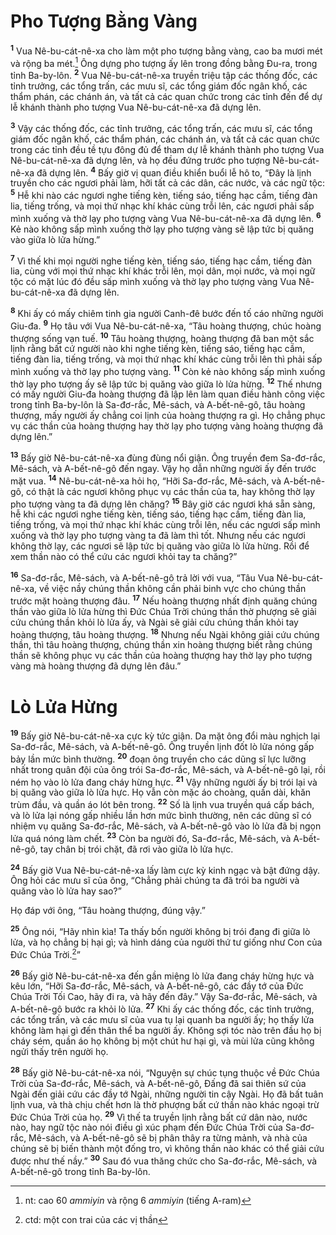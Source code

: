 # Pho Tượng Bằng Vàng
<sup><b>1</b></sup> Vua Nê-bu-cát-nê-xa cho làm một pho tượng bằng vàng, cao ba mươi mét và rộng ba mét.[^1-137e8ef3-f2e0-4bdb-afaa-0e19d4043dc5] Ông dựng pho tượng ấy lên trong đồng bằng Ðu-ra, trong tỉnh Ba-by-lôn. <sup><b>2</b></sup> Vua Nê-bu-cát-nê-xa truyền triệu tập các thống đốc, các tỉnh trưởng, các tổng trấn, các mưu sĩ, các tổng giám đốc ngân khố, các thẩm phán, các chánh án, và tất cả các quan chức trong các tỉnh đến để dự lễ khánh thành pho tượng Vua Nê-bu-cát-nê-xa đã dựng lên.

<sup><b>3</b></sup> Vậy các thống đốc, các tỉnh trưởng, các tổng trấn, các mưu sĩ, các tổng giám đốc ngân khố, các thẩm phán, các chánh án, và tất cả các quan chức trong các tỉnh đều tề tựu đông đủ để tham dự lễ khánh thành pho tượng Vua Nê-bu-cát-nê-xa đã dựng lên, và họ đều đứng trước pho tượng Nê-bu-cát-nê-xa đã dựng lên. <sup><b>4</b></sup> Bấy giờ vị quan điều khiển buổi lễ hô to, “Ðây là lịnh truyền cho các ngươi phải làm, hỡi tất cả các dân, các nước, và các ngữ tộc: <sup><b>5</b></sup> Hễ khi nào các ngươi nghe tiếng kèn, tiếng sáo, tiếng hạc cầm, tiếng đàn lia, tiếng trống, và mọi thứ nhạc khí khác cùng trỗi lên, các ngươi phải sấp mình xuống và thờ lạy pho tượng vàng Vua Nê-bu-cát-nê-xa đã dựng lên. <sup><b>6</b></sup> Kẻ nào không sấp mình xuống thờ lạy pho tượng vàng sẽ lập tức bị quăng vào giữa lò lửa hừng.”

<sup><b>7</b></sup> Vì thế khi mọi người nghe tiếng kèn, tiếng sáo, tiếng hạc cầm, tiếng đàn lia, cùng với mọi thứ nhạc khí khác trỗi lên, mọi dân, mọi nước, và mọi ngữ tộc có mặt lúc đó đều sấp mình xuống và thờ lạy pho tượng vàng Vua Nê-bu-cát-nê-xa đã dựng lên.

<sup><b>8</b></sup> Khi ấy có mấy chiêm tinh gia người Canh-đê bước đến tố cáo những người Giu-đa. <sup><b>9</b></sup> Họ tâu với Vua Nê-bu-cát-nê-xa, “Tâu hoàng thượng, chúc hoàng thượng sống vạn tuế. <sup><b>10</b></sup> Tâu hoàng thượng, hoàng thượng đã ban một sắc lịnh rằng bất cứ người nào khi nghe tiếng kèn, tiếng sáo, tiếng hạc cầm, tiếng đàn lia, tiếng trống, và mọi thứ nhạc khí khác cùng trỗi lên thì phải sấp mình xuống và thờ lạy pho tượng vàng. <sup><b>11</b></sup> Còn kẻ nào không sấp mình xuống thờ lạy pho tượng ấy sẽ lập tức bị quăng vào giữa lò lửa hừng. <sup><b>12</b></sup> Thế nhưng có mấy người Giu-đa hoàng thượng đã lập lên làm quan điều hành công việc trong tỉnh Ba-by-lôn là Sa-đơ-rắc, Mê-sách, và A-bết-nê-gô, tâu hoàng thượng, mấy người ấy chẳng coi lịnh của hoàng thượng ra gì. Họ chẳng phục vụ các thần của hoàng thượng hay thờ lạy pho tượng vàng hoàng thượng đã dựng lên.”

<sup><b>13</b></sup> Bấy giờ Nê-bu-cát-nê-xa đùng đùng nổi giận. Ông truyền đem Sa-đơ-rắc, Mê-sách, và A-bết-nê-gô đến ngay. Vậy họ dẫn những người ấy đến trước mặt vua. <sup><b>14</b></sup> Nê-bu-cát-nê-xa hỏi họ, “Hỡi Sa-đơ-rắc, Mê-sách, và A-bết-nê-gô, có thật là các ngươi không phục vụ các thần của ta, hay không thờ lạy pho tượng vàng ta đã dựng lên chăng? <sup><b>15</b></sup> Bây giờ các ngươi khá sẵn sàng, hễ khi các ngươi nghe tiếng kèn, tiếng sáo, tiếng hạc cầm, tiếng đàn lia, tiếng trống, và mọi thứ nhạc khí khác cùng trỗi lên, nếu các ngươi sấp mình xuống và thờ lạy pho tượng vàng ta đã làm thì tốt. Nhưng nếu các ngươi không thờ lạy, các ngươi sẽ lập tức bị quăng vào giữa lò lửa hừng. Rồi để xem thần nào có thể cứu các ngươi khỏi tay ta chăng?”

<sup><b>16</b></sup> Sa-đơ-rắc, Mê-sách, và A-bết-nê-gô trả lời với vua, “Tâu Vua Nê-bu-cát-nê-xa, về việc nầy chúng thần không cần phải binh vực cho chúng thần trước mặt hoàng thượng đâu. <sup><b>17</b></sup> Nếu hoàng thượng nhất định quăng chúng thần vào giữa lò lửa hừng thì Ðức Chúa Trời chúng thần thờ phượng sẽ giải cứu chúng thần khỏi lò lửa ấy, và Ngài sẽ giải cứu chúng thần khỏi tay hoàng thượng, tâu hoàng thượng. <sup><b>18</b></sup> Nhưng nếu Ngài không giải cứu chúng thần, thì tâu hoàng thượng, chúng thần xin hoàng thượng biết rằng chúng thần sẽ không phục vụ các thần của hoàng thượng hay thờ lạy pho tượng vàng mà hoàng thượng đã dựng lên đâu.”

# Lò Lửa Hừng
<sup><b>19</b></sup> Bấy giờ Nê-bu-cát-nê-xa cực kỳ tức giận. Da mặt ông đổi màu nghịch lại Sa-đơ-rắc, Mê-sách, và A-bết-nê-gô. Ông truyền lịnh đốt lò lửa nóng gấp bảy lần mức bình thường. <sup><b>20</b></sup> đoạn ông truyền cho các dũng sĩ lực lưỡng nhất trong quân đội của ông trói Sa-đơ-rắc, Mê-sách, và A-bết-nê-gô lại, rồi ném họ vào lò lửa đang cháy hừng hực. <sup><b>21</b></sup> Vậy những người ấy bị trói lại và bị quăng vào giữa lò lửa hực. Họ vẫn còn mặc áo choàng, quần dài, khăn trùm đầu, và quần áo lót bên trong. <sup><b>22</b></sup> Số là lịnh vua truyền quá cấp bách, và lò lửa lại nóng gấp nhiều lần hơn mức bình thường, nên các dũng sĩ có nhiệm vụ quăng Sa-đơ-rắc, Mê-sách, và A-bết-nê-gô vào lò lửa đã bị ngọn lửa quá nóng làm chết. <sup><b>23</b></sup> Còn ba người đó, Sa-đơ-rắc, Mê-sách, và A-bết-nê-gô, tay chân bị trói chặt, đã rơi vào giữa lò lửa hực.

<sup><b>24</b></sup> Bấy giờ Vua Nê-bu-cát-nê-xa lấy làm cực kỳ kinh ngạc và bật đứng dậy. Ông hỏi các mưu sĩ của ông, “Chẳng phải chúng ta đã trói ba người và quăng vào lò lửa hay sao?”

Họ đáp với ông, “Tâu hoàng thượng, đúng vậy.”

<sup><b>25</b></sup> Ông nói, “Hãy nhìn kìa! Ta thấy bốn người không bị trói đang đi giữa lò lửa, và họ chẳng bị hại gì; và hình dáng của người thứ tư giống như Con của Ðức Chúa Trời.[^2-137e8ef3-f2e0-4bdb-afaa-0e19d4043dc5]”

<sup><b>26</b></sup> Bấy giờ Nê-bu-cát-nê-xa đến gần miệng lò lửa đang cháy hừng hực và kêu lớn, “Hỡi Sa-đơ-rắc, Mê-sách, và A-bết-nê-gô, các đầy tớ của Ðức Chúa Trời Tối Cao, hãy đi ra, và hãy đến đây.” Vậy Sa-đơ-rắc, Mê-sách, và A-bết-nê-gô bước ra khỏi lò lửa. <sup><b>27</b></sup> Khi ấy các thống đốc, các tỉnh trưởng, các tổng trấn, và các mưu sĩ của vua tụ lại quanh ba người ấy; họ thấy lửa không làm hại gì đến thân thể ba người ấy. Không sợi tóc nào trên đầu họ bị cháy sém, quần áo họ không bị một chút hư hại gì, và mùi lửa cũng không ngửi thấy trên người họ.

<sup><b>28</b></sup> Bấy giờ Nê-bu-cát-nê-xa nói, “Nguyện sự chúc tụng thuộc về Ðức Chúa Trời của Sa-đơ-rắc, Mê-sách, và A-bết-nê-gô, Ðấng đã sai thiên sứ của Ngài đến giải cứu các đầy tớ Ngài, những người tin cậy Ngài. Họ đã bất tuân lịnh vua, và thà chịu chết hơn là thờ phượng bất cứ thần nào khác ngoại trừ Ðức Chúa Trời của họ. <sup><b>29</b></sup> Vì thế ta truyền lịnh rằng bất cứ dân nào, nước nào, hay ngữ tộc nào nói điều gì xúc phạm đến Ðức Chúa Trời của Sa-đơ-rắc, Mê-sách, và A-bết-nê-gô sẽ bị phân thây ra từng mảnh, và nhà của chúng sẽ bị biến thành một đống tro, vì không thần nào khác có thể giải cứu được như thế nầy.” <sup><b>30</b></sup> Sau đó vua thăng chức cho Sa-đơ-rắc, Mê-sách, và A-bết-nê-gô trong tỉnh Ba-by-lôn.

[^1-137e8ef3-f2e0-4bdb-afaa-0e19d4043dc5]: nt: cao 60 *ammiyin* và rộng 6 *ammiyin* (tiếng A-ram)
[^2-137e8ef3-f2e0-4bdb-afaa-0e19d4043dc5]: ctd: một con trai của các vị thần